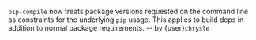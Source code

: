 `pip-compile` now treats package versions requested on the command line as
constraints for the underlying `pip` usage.
This applies to build deps in addition to normal package requirements.
-- by {user}`chrysle`
